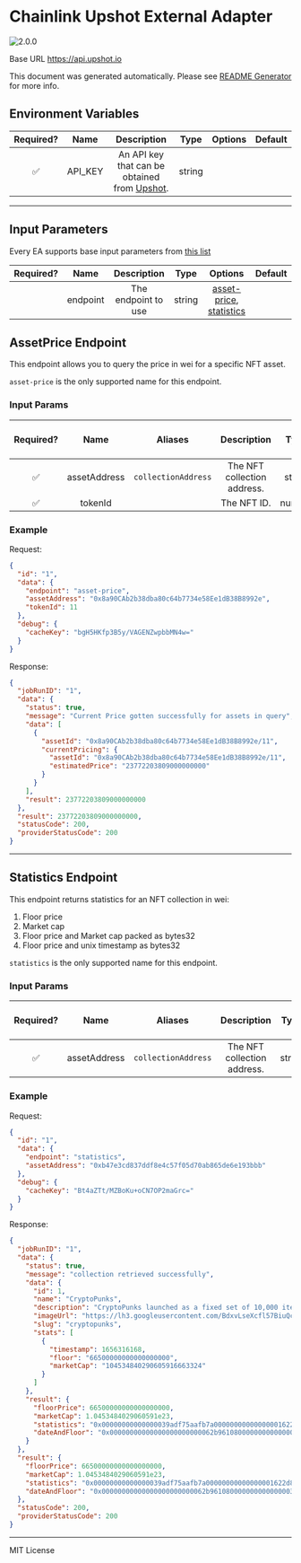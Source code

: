 # Chainlink Upshot External Adapter

![2.0.0](https://img.shields.io/github/package-json/v/linkpoolio/adapters?filename=packages/upshot/package.json)

Base URL https://api.upshot.io

This document was generated automatically. Please see [README Generator](../../scripts#readme-generator) for more info.

## Environment Variables

| Required? |  Name   |                               Description                               |  Type  | Options | Default |
| :-------: | :-----: | :---------------------------------------------------------------------: | :----: | :-----: | :-----: |
|    ✅     | API_KEY | An API key that can be obtained from [Upshot](https://app.upshot.xyz/). | string |         |         |

---

## Input Parameters

Every EA supports base input parameters from [this list](../../core/bootstrap#base-input-parameters)

| Required? |   Name   |     Description     |  Type  |                                 Options                                 | Default |
| :-------: | :------: | :-----------------: | :----: | :---------------------------------------------------------------------: | :-----: |
|           | endpoint | The endpoint to use | string | [asset-price](#assetprice-endpoint), [statistics](#statistics-endpoint) |         |

## AssetPrice Endpoint

This endpoint allows you to query the price in wei for a specific NFT asset.

`asset-price` is the only supported name for this endpoint.

### Input Params

| Required? |     Name     |       Aliases       |         Description         |  Type  | Options | Default | Depends On | Not Valid With |
| :-------: | :----------: | :-----------------: | :-------------------------: | :----: | :-----: | :-----: | :--------: | :------------: |
|    ✅     | assetAddress | `collectionAddress` | The NFT collection address. | string |         |         |            |                |
|    ✅     |   tokenId    |                     |         The NFT ID.         | number |         |         |            |                |

### Example

Request:

```json
{
  "id": "1",
  "data": {
    "endpoint": "asset-price",
    "assetAddress": "0x8a90CAb2b38dba80c64b7734e58Ee1dB38B8992e",
    "tokenId": 11
  },
  "debug": {
    "cacheKey": "bgH5HKfp3B5y/VAGENZwpbbMN4w="
  }
}
```

Response:

```json
{
  "jobRunID": "1",
  "data": {
    "status": true,
    "message": "Current Price gotten successfully for assets in query",
    "data": [
      {
        "assetId": "0x8a90CAb2b38dba80c64b7734e58Ee1dB38B8992e/11",
        "currentPricing": {
          "assetId": "0x8a90CAb2b38dba80c64b7734e58Ee1dB38B8992e/11",
          "estimatedPrice": "23772203809000000000"
        }
      }
    ],
    "result": 23772203809000000000
  },
  "result": 23772203809000000000,
  "statusCode": 200,
  "providerStatusCode": 200
}
```

---

## Statistics Endpoint

This endpoint returns statistics for an NFT collection in wei:

1.  Floor price
2.  Market cap
3.  Floor price and Market cap packed as bytes32
4.  Floor price and unix timestamp as bytes32

`statistics` is the only supported name for this endpoint.

### Input Params

| Required? |     Name     |       Aliases       |         Description         |  Type  | Options | Default | Depends On | Not Valid With |
| :-------: | :----------: | :-----------------: | :-------------------------: | :----: | :-----: | :-----: | :--------: | :------------: |
|    ✅     | assetAddress | `collectionAddress` | The NFT collection address. | string |         |         |            |                |

### Example

Request:

```json
{
  "id": "1",
  "data": {
    "endpoint": "statistics",
    "assetAddress": "0xb47e3cd837ddf8e4c57f05d70ab865de6e193bbb"
  },
  "debug": {
    "cacheKey": "Bt4aZTt/MZBoKu+oCN7OP2maGrc="
  }
}
```

Response:

```json
{
  "jobRunID": "1",
  "data": {
    "status": true,
    "message": "collection retrieved successfully",
    "data": {
      "id": 1,
      "name": "CryptoPunks",
      "description": "CryptoPunks launched as a fixed set of 10,000 items in mid-2017 and became one of the inspirations for the ERC-721 standard. They have been featured in places like The New York Times, Christie’s of London, Art|Basel Miami, and The PBS NewsHour.",
      "imageUrl": "https://lh3.googleusercontent.com/BdxvLseXcfl57BiuQcQYdJ64v-aI8din7WPk0Pgo3qQFhAUH-B6i-dCqqc_mCkRIzULmwzwecnohLhrcH8A9mpWIZqA7ygc52Sr81hE=s120",
      "slug": "cryptopunks",
      "stats": [
        {
          "timestamp": 1656316168,
          "floor": "66500000000000000000",
          "marketCap": "104534840290605916663324"
        }
      ]
    },
    "result": {
      "floorPrice": 66500000000000000000,
      "marketCap": 1.0453484029060591e23,
      "statistics": "0x00000000000000039adf75aafb7a00000000000000001622d85502fc3d5aae1c",
      "dateAndFloor": "0x00000000000000000000000062b9610800000000000000039adf75aafb7a0000"
    }
  },
  "result": {
    "floorPrice": 66500000000000000000,
    "marketCap": 1.0453484029060591e23,
    "statistics": "0x00000000000000039adf75aafb7a00000000000000001622d85502fc3d5aae1c",
    "dateAndFloor": "0x00000000000000000000000062b9610800000000000000039adf75aafb7a0000"
  },
  "statusCode": 200,
  "providerStatusCode": 200
}
```

---

MIT License
